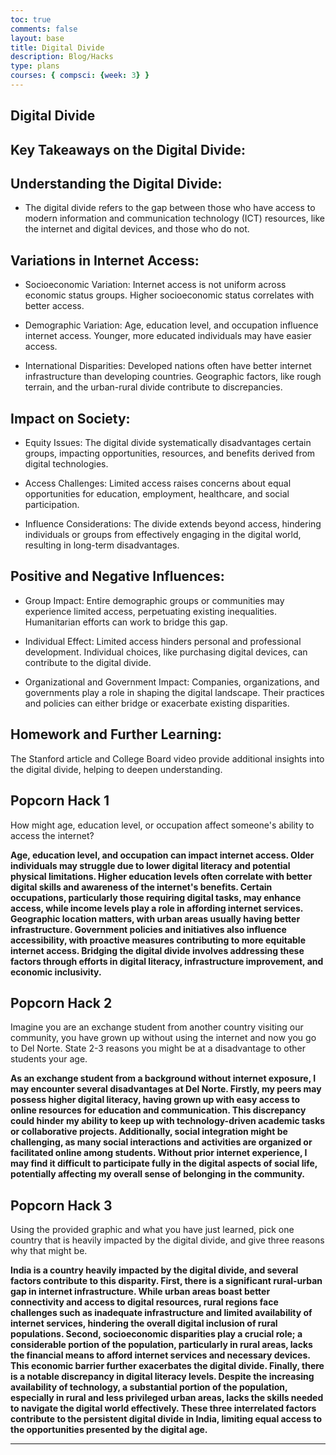 ```yaml
---
toc: true
comments: false
layout: base
title: Digital Divide 
description: Blog/Hacks
type: plans
courses: { compsci: {week: 3} }
---
```


## Digital Divide


## Key Takeaways on the Digital Divide:

## Understanding the Digital Divide:

- The digital divide refers to the gap between those who have access to modern information and communication technology (ICT) resources, like the internet and digital devices, and those who do not.

## Variations in Internet Access:

- Socioeconomic Variation: Internet access is not uniform across economic status groups. Higher socioeconomic status correlates with better access.

- Demographic Variation: Age, education level, and occupation influence internet access. Younger, more educated individuals may have easier access.

- International Disparities: Developed nations often have better internet infrastructure than developing countries. Geographic factors, like rough terrain, and the urban-rural divide contribute to discrepancies.

## Impact on Society:

- Equity Issues: The digital divide systematically disadvantages certain groups, impacting opportunities, resources, and benefits derived from digital technologies.

- Access Challenges: Limited access raises concerns about equal opportunities for education, employment, healthcare, and social participation.

- Influence Considerations: The divide extends beyond access, hindering individuals or groups from effectively engaging in the digital world, resulting in long-term disadvantages.

## Positive and Negative Influences:

- Group Impact: Entire demographic groups or communities may experience limited access, perpetuating existing inequalities. Humanitarian efforts can work to bridge this gap.
- Individual Effect: Limited access hinders personal and professional development. Individual choices, like purchasing digital devices, can contribute to the digital divide.

- Organizational and Government Impact: Companies, organizations, and governments play a role in shaping the digital landscape. Their practices and policies can either bridge or exacerbate existing disparities.

## Homework and Further Learning:
The Stanford article and College Board video provide additional insights into the digital divide, helping to deepen understanding.

## Popcorn Hack 1

How might age, education level, or occupation affect someone's ability to access the internet?

**Age, education level, and occupation can impact internet access. Older individuals may struggle due to lower digital literacy and potential physical limitations. Higher education levels often correlate with better digital skills and awareness of the internet's benefits. Certain occupations, particularly those requiring digital tasks, may enhance access, while income levels play a role in affording internet services. Geographic location matters, with urban areas usually having better infrastructure. Government policies and initiatives also influence accessibility, with proactive measures contributing to more equitable internet access. Bridging the digital divide involves addressing these factors through efforts in digital literacy, infrastructure improvement, and economic inclusivity.**

## Popcorn Hack 2

Imagine you are an exchange student from another country visiting our community, you have grown up without using the internet and now you go to Del Norte. State 2-3 reasons you might be at a disadvantage to other students your age.

**As an exchange student from a background without internet exposure, I may encounter several disadvantages at Del Norte. Firstly, my peers may possess higher digital literacy, having grown up with easy access to online resources for education and communication. This discrepancy could hinder my ability to keep up with technology-driven academic tasks or collaborative projects. Additionally, social integration might be challenging, as many social interactions and activities are organized or facilitated online among students. Without prior internet experience, I may find it difficult to participate fully in the digital aspects of social life, potentially affecting my overall sense of belonging in the community.**

## Popcorn Hack 3

Using the provided graphic and what you have just learned, pick one country that is heavily impacted by the digital divide, and give three reasons why that might be. 

**India is a country heavily impacted by the digital divide, and several factors contribute to this disparity. First, there is a significant rural-urban gap in internet infrastructure. While urban areas boast better connectivity and access to digital resources, rural regions face challenges such as inadequate infrastructure and limited availability of internet services, hindering the overall digital inclusion of rural populations. Second, socioeconomic disparities play a crucial role; a considerable portion of the population, particularly in rural areas, lacks the financial means to afford internet services and necessary devices. This economic barrier further exacerbates the digital divide. Finally, there is a notable discrepancy in digital literacy levels. Despite the increasing availability of technology, a substantial portion of the population, especially in rural and less privileged urban areas, lacks the skills needed to navigate the digital world effectively. These three interrelated factors contribute to the persistent digital divide in India, limiting equal access to the opportunities presented by the digital age.**

---
